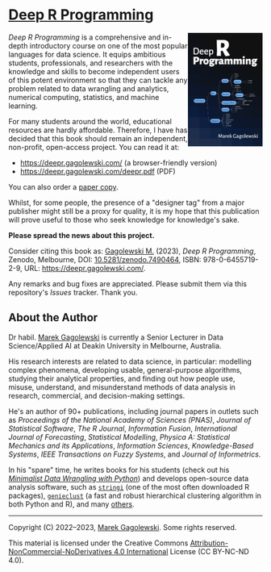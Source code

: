 <!-- NOTE EDIT in *-src; *-public is a clone! -->

# [Deep R Programming](https://deepr.gagolewski.com/)

<a href="https://deepr.gagolewski.com/"><img src="docs/_static/img/cover.png" align="right" height="225" /></a>

*Deep R Programming* is a comprehensive and in-depth introductory course on one of the most popular languages for data science. It equips ambitious students, professionals, and researchers with the knowledge and skills to become independent users of this potent environment so that they can tackle any problem related to data wrangling and analytics, numerical computing, statistics, and machine learning.

For many students around the world, educational resources are hardly
affordable. Therefore, I have has decided that this book should remain
an independent, non-profit, open-access project. You can read it at:

* <https://deepr.gagolewski.com/> (a browser-friendly version)
* <https://deepr.gagolewski.com/deepr.pdf> (PDF)

You can also order a
[paper copy](https://deepr.gagolewski.com/order-paper-copy.html).

Whilst, for some people, the presence of a "designer tag" from a
major publisher might still be a proxy for quality, it is my hope
that this publication will prove useful to those who seek knowledge for
knowledge's sake.

**Please spread the news about this project.**

Consider citing this book as:
[Gagolewski M.][1] (2023), *Deep R Programming*,
Zenodo, Melbourne,
DOI: [10.5281/zenodo.7490464](https://dx.doi.org/10.5281/zenodo.7490464),
ISBN: 978-0-6455719-2-9,
URL: <https://deepr.gagolewski.com/>.

Any remarks and bug fixes are appreciated. Please submit them via
this repository's *Issues* tracker. Thank you.


## About the Author

Dr habil. [Marek Gagolewski][1]
is currently a Senior Lecturer in Data Science/Applied AI
at Deakin University in Melbourne, Australia.

His research interests are related to data science, in particular: modelling
complex phenomena, developing usable, general-purpose algorithms, studying
their analytical properties, and finding out how people use, misuse,
understand, and misunderstand methods of data analysis in research, commercial,
and decision-making settings.

He's an author of 90+ publications, including journal papers
in outlets such as *Proceedings of the National Academy of Sciences (PNAS)*,
*Journal of Statistical Software*, *The R Journal*, *Information Fusion*,
*International Journal of Forecasting*, *Statistical Modelling*,
*Physica A: Statistical Mechanics and its Applications*,
*Information Sciences*, *Knowledge-Based Systems*,
*IEEE Transactions on Fuzzy Systems*, and *Journal of Informetrics*.

In his "spare" time, he writes books for his students
(check out his [*Minimalist Data Wrangling with Python*](https://datawranglingpy.gagolewski.com/))
and develops open-source data analysis software, such as
[`stringi`](https://stringi.gagolewski.com/) (one of the most often downloaded
R packages),
[`genieclust`](https://genieclust.gagolewski.com/) (a fast and robust
hierarchical clustering algorithm in both Python and R),
and many [others](https://github.com/gagolews).


--------------------------------------------------------------------------------

Copyright (C) 2022–2023, [Marek Gagolewski][1]. Some rights reserved.

This material is licensed under the Creative Commons
[Attribution-NonCommercial-NoDerivatives 4.0 International][2] License
(CC BY-NC-ND 4.0).

[1]: https://www.gagolewski.com/
[2]: https://creativecommons.org/licenses/by-nc-nd/4.0
